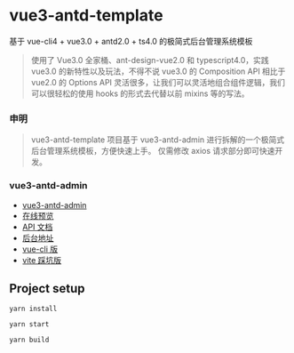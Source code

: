 # vue3-antd-template

基于 vue-cli4 + vue3.0 + antd2.0 + ts4.0 的极简式后台管理系统模板

> 使用了 Vue3.0 全家桶、ant-design-vue2.0 和 typescript4.0，实践 vue3.0 的新特性以及玩法，不得不说 vue3.0 的 Composition API 相比于 vue2.0 的 Options API 灵活很多，让我们可以灵活地组合组件逻辑，我们可以很轻松的使用 hooks 的形式去代替以前 mixins 等的写法。

### 申明

> vue3-antd-template 项目基于 vue3-antd-admin
> 进行拆解的一个极简式后台管理系统模板，方便快速上手。 仅需修改 axios 请求部分即可快速开发。

### vue3-antd-admin

- [vue3-antd-admin](https://github.com/buqiyuan/vue3-antd-admin)
- [在线预览](http://buqiyuan.gitee.io/vue3-antd-admin/)
- [API 文档](http://s0.s100.vip:26887/api/v1/docs/)
- [后台地址](https://github.com/buqiyuan/nestjs-mysql-api)
- [vue-cli 版](https://github.com/buqiyuan/vue3-antd-admin)
- [vite 踩坑版](https://github.com/buqiyuan/vite-vue3-admin)

## Project setup

```
yarn install
```

```
yarn start
```

```
yarn build
```
